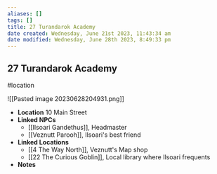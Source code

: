 ```yaml
---
aliases: []
tags: []
title: 27 Turandarok Academy
date created: Wednesday, June 21st 2023, 11:43:34 am
date modified: Wednesday, June 28th 2023, 8:49:33 pm
---
```


## 27 Turandarok Academy

#location

![[Pasted image 20230628204931.png]]

- **Location** 10 Main Street
- **Linked NPCs**
	- [[Ilsoari Gandethus]], Headmaster
	- [[Veznutt Parooh]], Ilsoari's best friend
- **Linked Locations**
	- [[4 The Way North]], Veznutt's Map shop
	- [[22 The Curious Goblin]], Local library where Ilsoari frequents
- **Notes**
